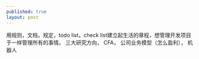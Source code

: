 ```yaml
---
published: true
layout: post
---
```

用规则，文档，规定，todo list，check list建立起生活的章程，想管理开发项目于一样管理所有的事情。
三大研究方向， CFA， 公司业务模型（怎么盈利）， 机器人
